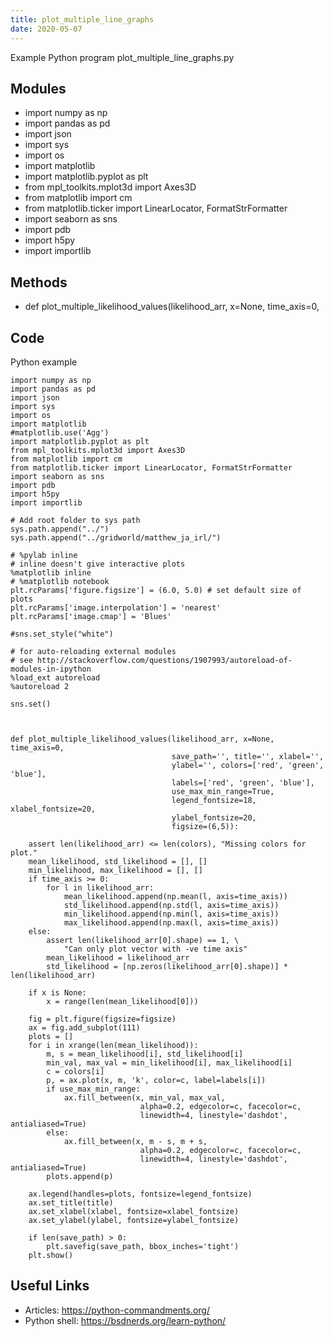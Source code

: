 ```yaml
---
title: plot_multiple_line_graphs
date: 2020-05-07
---
```

Example Python program plot_multiple_line_graphs.py

## Modules

* import numpy as np
* import pandas as pd
* import json
* import sys
* import os
* import matplotlib
* import matplotlib.pyplot as plt
* from mpl_toolkits.mplot3d import Axes3D
* from matplotlib import cm
* from matplotlib.ticker import LinearLocator, FormatStrFormatter
* import seaborn as sns
* import pdb
* import h5py
* import importlib

## Methods

* def plot_multiple_likelihood_values(likelihood_arr, x=None, time_axis=0,

## Code

Python example

    import numpy as np
    import pandas as pd
    import json
    import sys
    import os
    import matplotlib
    #matplotlib.use('Agg') 
    import matplotlib.pyplot as plt
    from mpl_toolkits.mplot3d import Axes3D
    from matplotlib import cm
    from matplotlib.ticker import LinearLocator, FormatStrFormatter
    import seaborn as sns
    import pdb
    import h5py
    import importlib
    
    # Add root folder to sys path
    sys.path.append("../")
    sys.path.append("../gridworld/matthew_ja_irl/")
    
    # %pylab inline
    # inline doesn't give interactive plots
    %matplotlib inline 
    # %matplotlib notebook
    plt.rcParams['figure.figsize'] = (6.0, 5.0) # set default size of plots
    plt.rcParams['image.interpolation'] = 'nearest'
    plt.rcParams['image.cmap'] = 'Blues'
    
    #sns.set_style("white")
    
    # for auto-reloading external modules
    # see http://stackoverflow.com/questions/1907993/autoreload-of-modules-in-ipython
    %load_ext autoreload
    %autoreload 2
    
    sns.set()
    
    
    
    def plot_multiple_likelihood_values(likelihood_arr, x=None, time_axis=0,
                                        save_path='', title='', xlabel='',
                                        ylabel='', colors=['red', 'green', 'blue'],
                                        labels=['red', 'green', 'blue'],
                                        use_max_min_range=True,
                                        legend_fontsize=18, xlabel_fontsize=20,
                                        ylabel_fontsize=20,
                                        figsize=(6,5)):
        
        assert len(likelihood_arr) <= len(colors), "Missing colors for plot."
        mean_likelihood, std_likelihood = [], []
        min_likelihood, max_likelihood = [], []
        if time_axis >= 0:
            for l in likelihood_arr:
                mean_likelihood.append(np.mean(l, axis=time_axis))
                std_likelihood.append(np.std(l, axis=time_axis))
                min_likelihood.append(np.min(l, axis=time_axis))
                max_likelihood.append(np.max(l, axis=time_axis))
        else:
            assert len(likelihood_arr[0].shape) == 1, \
                "Can only plot vector with -ve time axis"
            mean_likelihood = likelihood_arr
            std_likelihood = [np.zeros(likelihood_arr[0].shape)] * len(likelihood_arr)
        
        if x is None:
            x = range(len(mean_likelihood[0]))
        
        fig = plt.figure(figsize=figsize)
        ax = fig.add_subplot(111)
        plots = []
        for i in xrange(len(mean_likelihood)):
            m, s = mean_likelihood[i], std_likelihood[i]
            min_val, max_val = min_likelihood[i], max_likelihood[i]
            c = colors[i]
            p, = ax.plot(x, m, 'k', color=c, label=labels[i])
            if use_max_min_range:
                ax.fill_between(x, min_val, max_val,
                                 alpha=0.2, edgecolor=c, facecolor=c,                         
                                 linewidth=4, linestyle='dashdot', antialiased=True)
            else:
                ax.fill_between(x, m - s, m + s,
                                 alpha=0.2, edgecolor=c, facecolor=c,                         
                                 linewidth=4, linestyle='dashdot', antialiased=True)
            plots.append(p)
            
        ax.legend(handles=plots, fontsize=legend_fontsize)
        ax.set_title(title)
        ax.set_xlabel(xlabel, fontsize=xlabel_fontsize)
        ax.set_ylabel(ylabel, fontsize=ylabel_fontsize)
    
        if len(save_path) > 0:
            plt.savefig(save_path, bbox_inches='tight')
        plt.show()

## Useful Links

- Articles: https://python-commandments.org/
- Python shell: https://bsdnerds.org/learn-python/
